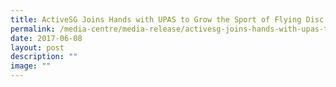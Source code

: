 ```yaml
---
title: ActiveSG Joins Hands with UPAS to Grow the Sport of Flying Disc in Singapore
permalink: /media-centre/media-release/activesg-joins-hands-with-upas-to-grow-the-sport-of-flying-disc-in/
date: 2017-06-08
layout: post
description: ""
image: ""
---
```

